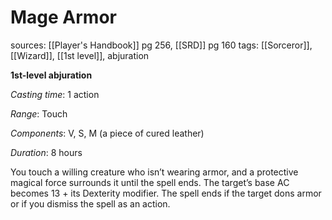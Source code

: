 # Mage Armor
sources: [[Player's Handbook]] pg 256, [[SRD]] pg 160
tags: [[Sorceror]], [[Wizard]], [[1st level]], abjuration

**1st-level abjuration**

*Casting time*: 1 action

*Range*: Touch

*Components*: V, S, M (a piece of cured leather)

*Duration*: 8 hours

You touch a willing creature who isn’t wearing armor, and a protective magical force surrounds it until the spell ends. The target’s base AC becomes 13 + its Dexterity modifier. The spell ends if the target dons armor or if you dismiss the spell as an action.

